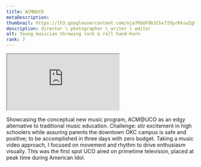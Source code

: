 ```yaml
---
title: ACM@UCO
metaDescription: 
thumbnail: https://lh3.googleusercontent.com/nja7KbUF8b1Chx7IOyrKksuZgU2sTc3dsjRkywjUKS6i5mYpLBbXjmfMhxClgotldRSosFI7VRRkKN-y24t4veUyuuHsB4U1OkHEqSqgpUdVvKqnG8HA7FNYNfUcB96u9kWoWL5VBA=w2400
description: director \ photographer \ writer \ editor
alt: Young musician throwing rock & roll hand-horn
rank: 7
---
```



<iframe src="https://www.youtube.com/embed/oEByBAlYG30" class="youtube-iframe"></iframe>

Showcasing the conceptual new music program, ACM@UCO as an edgy alternative to traditional music education. Challenge: stir excitement in high schoolers while assuring parents the downtown OKC campus is safe and positive; to be accomplished in three days with zero budget. Taking a music video approach, I focused on movement and rhythm to drive enthusiasm visually. 
This was the first spot UCO aired on primetime television, placed at peak time during American Idol.

